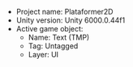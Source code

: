 <!-- UNITY CODE ASSIST INSTRUCTIONS START -->
- Project name: Plataformer2D
- Unity version: Unity 6000.0.44f1
- Active game object:
  - Name: Text (TMP)
  - Tag: Untagged
  - Layer: UI
<!-- UNITY CODE ASSIST INSTRUCTIONS END -->